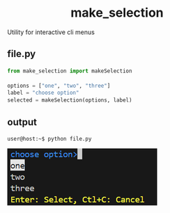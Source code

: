 <h1 align="center">
    make_selection
  <br>
</h1>

Utility for interactive cli menus

## file.py
```python
from make_selection import makeSelection

options = ["one", "two", "three"]
label = "choose option"
selected = makeSelection(options, label)
```

## output
```sh
user@host:~$ python file.py
```
![make selection sample](/images/sample.png)

